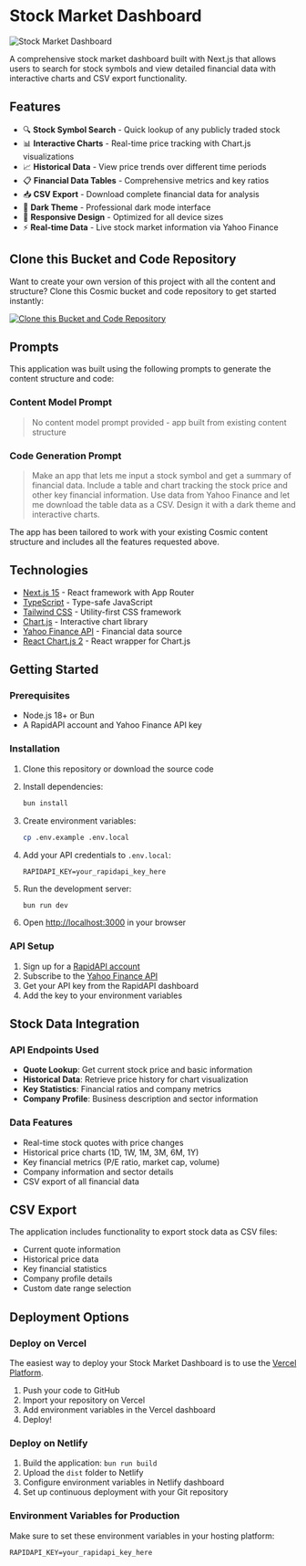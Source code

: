 # Stock Market Dashboard

![Stock Market Dashboard](https://images.unsplash.com/photo-1611974789855-9c2a0a7236a3?w=1200&h=300&fit=crop&auto=format)

A comprehensive stock market dashboard built with Next.js that allows users to search for stock symbols and view detailed financial data with interactive charts and CSV export functionality.

## Features

- 🔍 **Stock Symbol Search** - Quick lookup of any publicly traded stock
- 📊 **Interactive Charts** - Real-time price tracking with Chart.js visualizations
- 📈 **Historical Data** - View price trends over different time periods
- 📋 **Financial Data Tables** - Comprehensive metrics and key ratios
- 📥 **CSV Export** - Download complete financial data for analysis
- 🌙 **Dark Theme** - Professional dark mode interface
- 📱 **Responsive Design** - Optimized for all device sizes
- ⚡ **Real-time Data** - Live stock market information via Yahoo Finance

## Clone this Bucket and Code Repository

Want to create your own version of this project with all the content and structure? Clone this Cosmic bucket and code repository to get started instantly:

[![Clone this Bucket and Code Repository](https://img.shields.io/badge/Clone%20this%20Bucket-29abe2?style=for-the-badge&logo=cosmic&logoColor=white)](http://localhost:3040/projects/new?clone_bucket=687d2f3bace2d34c4e959833&clone_repository=687d584bdb967fff3dc88174)

## Prompts

This application was built using the following prompts to generate the content structure and code:

### Content Model Prompt

> No content model prompt provided - app built from existing content structure

### Code Generation Prompt

> Make an app that lets me input a stock symbol and get a summary of financial data. Include a table and chart tracking the stock price and other key financial information. Use data from Yahoo Finance and let me download the table data as a CSV. Design it with a dark theme and interactive charts.

The app has been tailored to work with your existing Cosmic content structure and includes all the features requested above.

## Technologies

- [Next.js 15](https://nextjs.org/) - React framework with App Router
- [TypeScript](https://www.typescriptlang.org/) - Type-safe JavaScript
- [Tailwind CSS](https://tailwindcss.com/) - Utility-first CSS framework
- [Chart.js](https://www.chartjs.org/) - Interactive chart library
- [Yahoo Finance API](https://rapidapi.com/apidojo/api/yahoo-finance1/) - Financial data source
- [React Chart.js 2](https://react-chartjs-2.js.org/) - React wrapper for Chart.js

## Getting Started

### Prerequisites

- Node.js 18+ or Bun
- A RapidAPI account and Yahoo Finance API key

### Installation

1. Clone this repository or download the source code
2. Install dependencies:
   ```bash
   bun install
   ```

3. Create environment variables:
   ```bash
   cp .env.example .env.local
   ```

4. Add your API credentials to `.env.local`:
   ```env
   RAPIDAPI_KEY=your_rapidapi_key_here
   ```

5. Run the development server:
   ```bash
   bun run dev
   ```

6. Open [http://localhost:3000](http://localhost:3000) in your browser

### API Setup

1. Sign up for a [RapidAPI account](https://rapidapi.com/)
2. Subscribe to the [Yahoo Finance API](https://rapidapi.com/apidojo/api/yahoo-finance1/)
3. Get your API key from the RapidAPI dashboard
4. Add the key to your environment variables

## Stock Data Integration

### API Endpoints Used

- **Quote Lookup**: Get current stock price and basic information
- **Historical Data**: Retrieve price history for chart visualization  
- **Key Statistics**: Financial ratios and company metrics
- **Company Profile**: Business description and sector information

### Data Features

- Real-time stock quotes with price changes
- Historical price charts (1D, 1W, 1M, 3M, 6M, 1Y)
- Key financial metrics (P/E ratio, market cap, volume)
- Company information and sector details
- CSV export of all financial data

## CSV Export

The application includes functionality to export stock data as CSV files:

- Current quote information
- Historical price data
- Key financial statistics
- Company profile details
- Custom date range selection

## Deployment Options

### Deploy on Vercel

The easiest way to deploy your Stock Market Dashboard is to use the [Vercel Platform](https://vercel.com/new?utm_medium=default-template&filter=next.js&utm_source=create-next-app&utm_campaign=create-next-app-readme).

1. Push your code to GitHub
2. Import your repository on Vercel
3. Add environment variables in the Vercel dashboard
4. Deploy!

### Deploy on Netlify

1. Build the application: `bun run build`
2. Upload the `dist` folder to Netlify
3. Configure environment variables in Netlify dashboard
4. Set up continuous deployment with your Git repository

### Environment Variables for Production

Make sure to set these environment variables in your hosting platform:

```env
RAPIDAPI_KEY=your_rapidapi_key_here
```

<!-- README_END -->